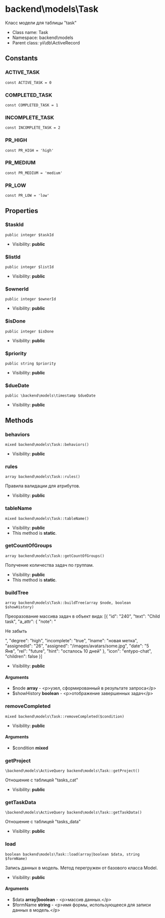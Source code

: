 backend\models\Task
===============

Класс модели для таблицы &quot;task&quot;




* Class name: Task
* Namespace: backend\models
* Parent class: yii\db\ActiveRecord



Constants
----------


### ACTIVE_TASK

    const ACTIVE_TASK = 0





### COMPLETED_TASK

    const COMPLETED_TASK = 1





### INCOMPLETE_TASK

    const INCOMPLETE_TASK = 2





### PR_HIGH

    const PR_HIGH = 'high'





### PR_MEDIUM

    const PR_MEDIUM = 'medium'





### PR_LOW

    const PR_LOW = 'low'





Properties
----------


### $taskId

    public integer $taskId





* Visibility: **public**


### $listId

    public integer $listId





* Visibility: **public**


### $ownerId

    public integer $ownerId





* Visibility: **public**


### $isDone

    public integer $isDone





* Visibility: **public**


### $priority

    public string $priority





* Visibility: **public**


### $dueDate

    public \backend\models\timestamp $dueDate





* Visibility: **public**


Methods
-------


### behaviors

    mixed backend\models\Task::behaviors()





* Visibility: **public**




### rules

    array backend\models\Task::rules()

Правила валидации для атрибутов.



* Visibility: **public**




### tableName

    mixed backend\models\Task::tableName()





* Visibility: **public**
* This method is **static**.




### getCountOfGroups

    array backend\models\Task::getCountOfGroups()

Получение количества задач по группам.



* Visibility: **public**
* This method is **static**.




### buildTree

    array backend\models\Task::buildTree(array $node, boolean $showHistory)

Преоразование массива задач в объект вида:
[{
     "id":   "240",
     "text": "Child task",
     "a_attr": {
         "note":       "<p>Не забыть</p>",
         "degree":     "high",
         "incomplete": "true",
         "lname":      "новая метка",
         "assignedId": "26",
         "assigned":   "/images/avatars/some.jpg",
         "date":  "5 Янв",
         "rel":   "future",
         "hint":  "осталось 10 дней"
     },
     "icon":     "entypo-chat",
     "children": false
}]



* Visibility: **public**


#### Arguments
* $node **array** - &lt;p&gt;узел, сформированный в результате запроса&lt;/p&gt;
* $showHistory **boolean** - &lt;p&gt;отображение завершенных задач&lt;/p&gt;



### removeCompleted

    mixed backend\models\Task::removeCompleted($condition)





* Visibility: **public**


#### Arguments
* $condition **mixed**



### getProject

    \backend\models\ActiveQuery backend\models\Task::getProject()

Отношение с таблицей "tasks_cat"



* Visibility: **public**




### getTaskData

    \backend\models\ActiveQuery backend\models\Task::getTaskData()

Отношение с таблицей "tasks_data"



* Visibility: **public**




### load

    boolean backend\models\Task::load(array|boolean $data, string $formName)

Запись данных в модель. Метод перегружен от базового класса Model.



* Visibility: **public**


#### Arguments
* $data **array|boolean** - &lt;p&gt;массив данных.&lt;/p&gt;
* $formName **string** - &lt;p&gt;имя формы, использующееся для записи данных в модель.&lt;/p&gt;

